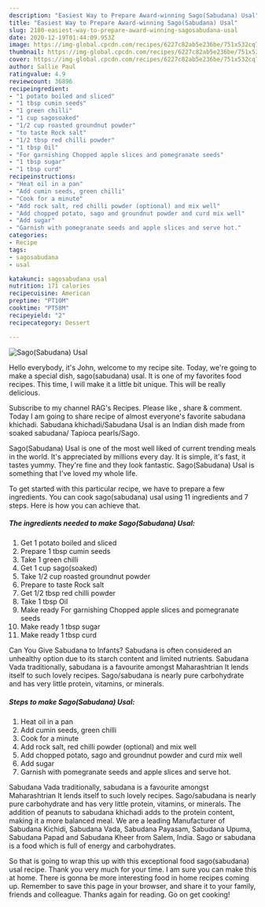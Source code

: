 ```yaml
---
description: "Easiest Way to Prepare Award-winning Sago(Sabudana) Usal"
title: "Easiest Way to Prepare Award-winning Sago(Sabudana) Usal"
slug: 2180-easiest-way-to-prepare-award-winning-sagosabudana-usal
date: 2020-12-19T01:44:09.953Z
image: https://img-global.cpcdn.com/recipes/6227c82ab5e236be/751x532cq70/sagosabudana-usal-recipe-main-photo.jpg
thumbnail: https://img-global.cpcdn.com/recipes/6227c82ab5e236be/751x532cq70/sagosabudana-usal-recipe-main-photo.jpg
cover: https://img-global.cpcdn.com/recipes/6227c82ab5e236be/751x532cq70/sagosabudana-usal-recipe-main-photo.jpg
author: Sallie Paul
ratingvalue: 4.9
reviewcount: 36896
recipeingredient:
- "1 potato boiled and sliced"
- "1 tbsp cumin seeds"
- "1 green chilli"
- "1 cup sagosoaked"
- "1/2 cup roasted groundnut powder"
- "to taste Rock salt"
- "1/2 tbsp red chilli powder"
- "1 tbsp Oil"
- "For garnishing Chopped apple slices and pomegranate seeds"
- "1 tbsp sugar"
- "1 tbsp curd"
recipeinstructions:
- "Heat oil in a pan"
- "Add cumin seeds, green chilli"
- "Cook for a minute"
- "Add rock salt, red chilli powder (optional) and mix well"
- "Add chopped potato, sago and groundnut powder and curd mix well"
- "Add sugar"
- "Garnish with pomegranate seeds and apple slices and serve hot."
categories:
- Recipe
tags:
- sagosabudana
- usal

katakunci: sagosabudana usal 
nutrition: 171 calories
recipecuisine: American
preptime: "PT10M"
cooktime: "PT58M"
recipeyield: "2"
recipecategory: Dessert

---
```



![Sago(Sabudana) Usal](https://img-global.cpcdn.com/recipes/6227c82ab5e236be/751x532cq70/sagosabudana-usal-recipe-main-photo.jpg)

Hello everybody, it's John, welcome to my recipe site. Today, we're going to make a special dish, sago(sabudana) usal. It is one of my favorites food recipes. This time, I will make it a little bit unique. This will be really delicious.

Subscribe to my channel RAG&#39;s Recipes. Please like , share &amp; comment. Today I am going to share recipe of almost everyone&#39;s favorite sabudana khichadi. Sabudana khichadi/Sabudana Usal is an Indian dish made from soaked sabudana/ Tapioca pearls/Sago.

Sago(Sabudana) Usal is one of the most well liked of current trending meals in the world. It's appreciated by millions every day. It is simple, it's fast, it tastes yummy. They're fine and they look fantastic. Sago(Sabudana) Usal is something that I've loved my whole life.


To get started with this particular recipe, we have to prepare a few ingredients. You can cook sago(sabudana) usal using 11 ingredients and 7 steps. Here is how you can achieve that.

<!--inarticleads1-->

##### The ingredients needed to make Sago(Sabudana) Usal:

1. Get 1 potato boiled and sliced
1. Prepare 1 tbsp cumin seeds
1. Take 1 green chilli
1. Get 1 cup sago(soaked)
1. Take 1/2 cup roasted groundnut powder
1. Prepare to taste Rock salt
1. Get 1/2 tbsp red chilli powder
1. Take 1 tbsp Oil
1. Make ready For garnishing Chopped apple slices and pomegranate seeds
1. Make ready 1 tbsp sugar
1. Make ready 1 tbsp curd


Can You Give Sabudana to Infants? Sabudana is often considered an unhealthy option due to its starch content and limited nutrients. Sabudana Vada traditionally, sabudana is a favourite amongst Maharashtrian It lends itself to such lovely recipes. Sago/sabudana is nearly pure carbohydrate and has very little protein, vitamins, or minerals. 

<!--inarticleads2-->

##### Steps to make Sago(Sabudana) Usal:

1. Heat oil in a pan
1. Add cumin seeds, green chilli
1. Cook for a minute
1. Add rock salt, red chilli powder (optional) and mix well
1. Add chopped potato, sago and groundnut powder and curd mix well
1. Add sugar
1. Garnish with pomegranate seeds and apple slices and serve hot.


Sabudana Vada traditionally, sabudana is a favourite amongst Maharashtrian It lends itself to such lovely recipes. Sago/sabudana is nearly pure carbohydrate and has very little protein, vitamins, or minerals. The addition of peanuts to sabudana khichadi adds to the protein content, making it a more balanced meal. We are a leading Manufacturer of Sabudana Kichidi, Sabudana Vada, Sabudana Payasam, Sabudana Upuma, Sabudana Papad and Sabudana Kheer from Salem, India. Sago or sabudana is a food which is full of energy and carbohydrates. 

So that is going to wrap this up with this exceptional food sago(sabudana) usal recipe. Thank you very much for your time. I am sure you can make this at home. There is gonna be more interesting food in home recipes coming up. Remember to save this page in your browser, and share it to your family, friends and colleague. Thanks again for reading. Go on get cooking!
